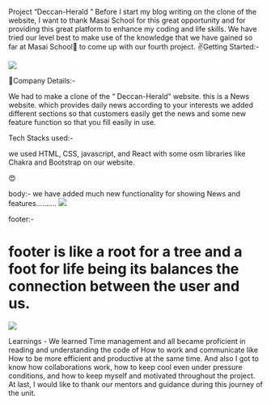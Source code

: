 Project “Deccan-Herald ”
Before I start my blog writing on the clone of the website, I want to thank Masai School for this great opportunity and for providing this great platform to enhance my coding and life skills.
We have tried our level best to make use of the knowledge that we have gained so far at Masai School💚 to come up with our fourth project.
✌️Getting Started:-


<img src="https://miro.medium.com/max/1400/1*xzKoj_f4sc0kQq0EqY7p1A.png"></img>


👀Company Details:-

We had to make a clone of the “ Deccan-Herald” website. this is a News website. which provides daily news according to your interests we added different sections so that customers easily get the news and some new feature function so that you fill easily in use.

Tech Stacks used:-

we used HTML, CSS, javascript, and React with some osm libraries like Chakra and Bootstrap on our website.

😍

body:-
we have added much new functionality for showing News and features……….
<img src="https://miro.medium.com/max/1100/1*lpPxzktmd0eljfMpWoS0Eg.png"></img>

footer:-
# footer is like a root for a tree and a foot for life being its balances the connection between the user and us.
<img src="https://miro.medium.com/max/1400/1*a5-lNCQzA5r2DB1MqRIaEA.png"></img>

Learnings -
We learned Time management and all became proficient in reading and understanding the code of 
How to work and communicate like 
How to be more efficient and productive at the same time.
And also I got to know how  collaborations work, how to keep cool even under pressure conditions, and how to keep myself and  motivated throughout the project.
At last, I would like to thank our mentors and guidance during this journey of the unit.

